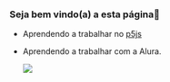 ### Seja bem vindo(a) a esta página🚡

- Aprendendo a trabalhar no [p5js](https://editor.p5js.org/)
- Aprendendo a trabalhar com a Alura.

  
  ![](https://media.tenor.com/evh4ZydbiaYAAAAM/thumbs-up.gif)
